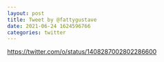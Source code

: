 ```yaml
--- 
layout: post 
title: Tweet by @fattygustave 
date: 2021-06-24 1624596766 
categories: twitter 
--- 
```

https://twitter.com/o/status/1408287002802286600